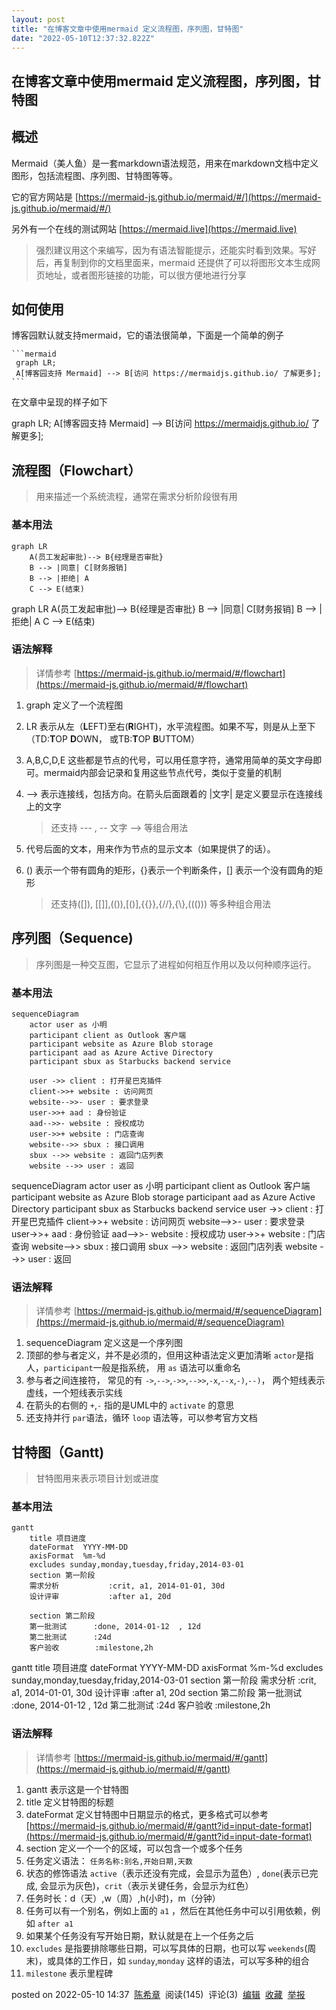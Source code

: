 ```yaml
---
layout: post
title: "在博客文章中使用mermaid 定义流程图，序列图，甘特图"
date: "2022-05-10T12:37:32.822Z"
---
```

在博客文章中使用mermaid 定义流程图，序列图，甘特图
-----------------------------

概述
--

Mermaid（美人鱼）是一套markdown语法规范，用来在markdown文档中定义图形，包括流程图、序列图、甘特图等等。

它的官方网站是 [https://mermaid-js.github.io/mermaid/#/](https://mermaid-js.github.io/mermaid/#/)

另外有一个在线的测试网站 [https://mermaid.live](https://mermaid.live)

> 强烈建议用这个来编写，因为有语法智能提示，还能实时看到效果。写好后，再复制到你的文档里面来，mermaid 还提供了可以将图形文本生成网页地址，或者图形链接的功能，可以很方便地进行分享

如何使用
----

博客园默认就支持mermaid，它的语法很简单，下面是一个简单的例子

    ```mermaid
     graph LR;
     A[博客园支持 Mermaid] --> B[访问 https://mermaidjs.github.io/ 了解更多];
    ```
    

在文章中呈现的样子如下

graph LR; A\[博客园支持 Mermaid\] --> B\[访问 https://mermaidjs.github.io/ 了解更多\];

流程图（Flowchart）
--------------

> 用来描述一个系统流程，通常在需求分析阶段很有用

### 基本用法

    graph LR
        A(员工发起审批)--> B{经理是否审批}
        B --> |同意| C[财务报销]
        B --> |拒绝| A
        C --> E(结束)
    

graph LR A(员工发起审批)--> B{经理是否审批} B --> |同意| C\[财务报销\] B --> |拒绝| A C --> E(结束)

### 语法解释

> 详情参考 [https://mermaid-js.github.io/mermaid/#/flowchart](https://mermaid-js.github.io/mermaid/#/flowchart)

1.  graph 定义了一个流程图
2.  LR 表示从左（**L**EFT)至右(**R**IGHT)，水平流程图。如果不写，则是从上至下（TD:**T**OP **D**OWN， 或TB:**T**OP **B**UTTOM）
3.  A,B,C,D,E 这些都是节点的代号，可以用任意字符，通常用简单的英文字母即可。mermaid内部会记录和复用这些节点代号，类似于变量的机制
4.  \--> 表示连接线，包括方向。在箭头后面跟着的 |文字| 是定义要显示在连接线上的文字
    
    > 还支持 --- , -- 文字 --> 等组合用法
    
5.  代号后面的文本，用来作为节点的显示文本（如果提供了的话）。
6.  () 表示一个带有圆角的矩形，{}表示一个判断条件，\[\] 表示一个没有圆角的矩形
    
    > 还支持(\[\]), \[\[\]\],(()),\[()\],{{}},{//},{\\},((())) 等多种组合用法
    

序列图（Sequence)
-------------

> 序列图是一种交互图，它显示了进程如何相互作用以及以何种顺序运行。

### 基本用法

    sequenceDiagram
        actor user as 小明
        participant client as Outlook 客户端
        participant website as Azure Blob storage
        participant aad as Azure Active Directory
        participant sbux as Starbucks backend service
    
        user ->> client : 打开星巴克插件
        client->>+ website : 访问网页
        website-->>- user : 要求登录
        user->>+ aad : 身份验证
        aad-->>- website : 授权成功
        user->>+ website : 门店查询
        website-->> sbux : 接口调用
        sbux -->> website : 返回门店列表
        website -->> user : 返回
    

sequenceDiagram actor user as 小明 participant client as Outlook 客户端 participant website as Azure Blob storage participant aad as Azure Active Directory participant sbux as Starbucks backend service user ->> client : 打开星巴克插件 client->>+ website : 访问网页 website-->>- user : 要求登录 user->>+ aad : 身份验证 aad-->>- website : 授权成功 user->>+ website : 门店查询 website-->> sbux : 接口调用 sbux -->> website : 返回门店列表 website -->> user : 返回

### 语法解释

> 详情参考 [https://mermaid-js.github.io/mermaid/#/sequenceDiagram](https://mermaid-js.github.io/mermaid/#/sequenceDiagram)

1.  sequenceDiagram 定义这是一个序列图
2.  顶部的参与者定义，并不是必须的，但用这种语法定义更加清晰 `actor`是指人，`participant`一般是指系统， 用 `as` 语法可以重命名
3.  参与者之间连接符， 常见的有 `->`,`-->`,`->>`,`-->>`,`-x`,`--x`,`-)`,`--)`， 两个短线表示虚线，一个短线表示实线
4.  在箭头的右侧的 `+`,`-` 指的是UML中的 `activate` 的意思
5.  还支持并行 `par`语法，循环 `loop` 语法等，可以参考官方文档

甘特图（Gantt)
----------

> 甘特图用来表示项目计划或进度

### 基本用法

    gantt
        title 项目进度
        dateFormat  YYYY-MM-DD
        axisFormat  %m-%d
        excludes sunday,monday,tuesday,friday,2014-03-01
        section 第一阶段
        需求分析           :crit, a1, 2014-01-01, 30d
        设计评审           :after a1, 20d
    
        section 第二阶段
        第一批测试      :done, 2014-01-12  , 12d
        第二批测试      :24d
        客户验收        :milestone,2h
    

gantt title 项目进度 dateFormat YYYY-MM-DD axisFormat %m-%d excludes sunday,monday,tuesday,friday,2014-03-01 section 第一阶段 需求分析 :crit, a1, 2014-01-01, 30d 设计评审 :after a1, 20d section 第二阶段 第一批测试 :done, 2014-01-12 , 12d 第二批测试 :24d 客户验收 :milestone,2h

### 语法解释

> 详情参考 [https://mermaid-js.github.io/mermaid/#/gantt](https://mermaid-js.github.io/mermaid/#/gantt)

1.  gantt 表示这是一个甘特图
2.  title 定义甘特图的标题
3.  dateFormat 定义甘特图中日期显示的格式，更多格式可以参考 [https://mermaid-js.github.io/mermaid/#/gantt?id=input-date-format](https://mermaid-js.github.io/mermaid/#/gantt?id=input-date-format)
4.  section 定义一个一个的区域，可以包含一个或多个任务
5.  任务定义语法： `任务名称:别名,开始日期,天数`
6.  状态的修饰语法 `active`（表示还没有完成，会显示为蓝色）, `done`(表示已完成, 会显示为灰色)，`crit`（表示关键任务，会显示为红色）
7.  任务时长：d（天）,w（周）,h(小时)，m（分钟）
8.  任务可以有一个别名，例如上面的 `a1` ，然后在其他任务中可以引用依赖，例如 `after a1`
9.  如果某个任务没有写开始日期，默认就是在上一个任务之后
10.  `excludes` 是指要排除哪些日期，可以写具体的日期，也可以写 `weekends`(周末)，或具体的工作日，如 `sunday`,`monday` 这样的语法，可以写多种的组合
11.  `milestone` 表示里程碑

posted on 2022-05-10 14:37  [陈希章](https://www.cnblogs.com/chenxizhang/)  阅读(145)  评论(3)  [编辑](https://i.cnblogs.com/EditPosts.aspx?postid=16253501)  [收藏](javascript:void(0))  [举报](javascript:void(0))